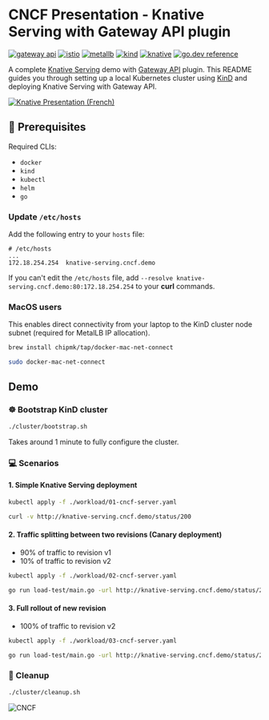 # CNCF Presentation - Knative Serving with Gateway API plugin

[![gateway api](https://img.shields.io/badge/gateway_api-326ce5)](https://gateway-api.sigs.k8s.io/)
[![istio](https://img.shields.io/badge/istio-516ba9)](https://istio.io/latest/)
[![metallb](https://img.shields.io/badge/metallb-1d90f3)](https://metallb.io/)
[![kind](https://img.shields.io/badge/KinD-02b7a5)](https://kind.sigs.k8s.io/)
[![knative](https://img.shields.io/badge/knative-0366ad)](https://kind.sigs.k8s.io/)
[![go.dev reference](https://img.shields.io/badge/go.dev-reference-007d9c?logo=go&logoColor=white)](https://pkg.go.dev/github.com/knative/serving)


A complete [Knative Serving](https://knative.dev/docs/serving/) demo with [Gateway API](https://gateway-api.sigs.k8s.io/) plugin. This README guides you through setting up a local Kubernetes cluster using [KinD](https://kind.sigs.k8s.io/) and deploying Knative Serving with Gateway API.

[![Knative Presentation (French)](https://i.ytimg.com/vi/81Mpg6mI__0/hqdefault.jpg)]([https://youtu.be/-9CF8pVlUXA?si=82pRXCAUje-02zcJ&t=2542](https://www.youtube.com/watch?v=81Mpg6mI__0&t=4897s))

## 📝 Prerequisites

Required CLIs:
- `docker`
- `kind`
- `kubectl`
- `helm`
- `go`

### Update `/etc/hosts`

Add the following entry to your `hosts` file:

```
# /etc/hosts
...
172.18.254.254  knative-serving.cncf.demo
```

If you can't edit the `/etc/hosts` file, add `--resolve knative-serving.cncf.demo:80:172.18.254.254` to your **curl** commands.

### MacOS users

This enables direct connectivity from your laptop to the KinD cluster node subnet (required for MetalLB IP allocation).

```bash
brew install chipmk/tap/docker-mac-net-connect

sudo docker-mac-net-connect
```

## Demo

### ☸️ Bootstrap KinD cluster

```bash
./cluster/bootstrap.sh
```

Takes around 1 minute to fully configure the cluster.

### 💻 Scenarios

#### 1. Simple Knative Serving deployment

```bash
kubectl apply -f ./workload/01-cncf-server.yaml

curl -v http://knative-serving.cncf.demo/status/200
```

#### 2. Traffic splitting between two revisions (Canary deployment)

- 90% of traffic to revision v1
- 10% of traffic to revision v2

```bash
kubectl apply -f ./workload/02-cncf-server.yaml

go run load-test/main.go -url http://knative-serving.cncf.demo/status/201 -n 5000 -c 200
```

#### 3. Full rollout of new revision

- 100% of traffic to revision v2

```bash
kubectl apply -f ./workload/03-cncf-server.yaml

go run load-test/main.go -url http://knative-serving.cncf.demo/status/201 -n 5000 -c 200
```

### 🧹 Cleanup

```bash
./cluster/cleanup.sh
```

![CNCF](https://www.cncf.io/wp-content/uploads/2022/07/cncf-color-bg.svg)
